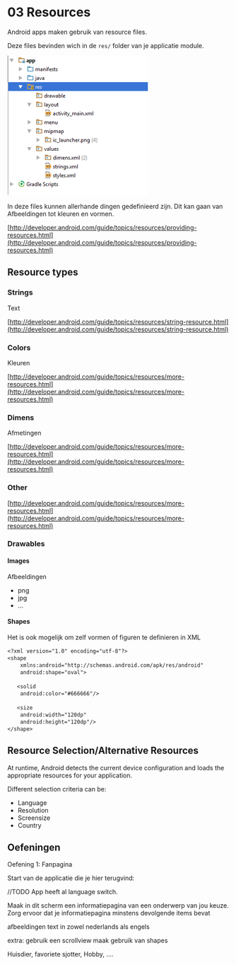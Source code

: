 # 03 Resources 



Android apps maken gebruik van resource files.

Deze files bevinden wich in de `res/` folder van je applicatie module.

![Hello World](/images/03_res2.png)

In deze files kunnen allerhande dingen gedefinieerd zijn. Dit kan gaan van Afbeeldingen tot kleuren en vormen.

[http://developer.android.com/guide/topics/resources/providing-resources.html](http://developer.android.com/guide/topics/resources/providing-resources.html)

## Resource types ##

### Strings ###

Text

[http://developer.android.com/guide/topics/resources/string-resource.html](http://developer.android.com/guide/topics/resources/string-resource.html)

### Colors ###

Kleuren

[http://developer.android.com/guide/topics/resources/more-resources.html](http://developer.android.com/guide/topics/resources/more-resources.html)

### Dimens ###

Afmetingen

[http://developer.android.com/guide/topics/resources/more-resources.html](http://developer.android.com/guide/topics/resources/more-resources.html)
### Other 

[http://developer.android.com/guide/topics/resources/more-resources.html](http://developer.android.com/guide/topics/resources/more-resources.html)

### Drawables  ###
#### Images ####

Afbeeldingen

- png
- jpg
- ...

#### Shapes ####
Het is ook mogelijk om zelf vormen of figuren te definieren in XML


    <?xml version="1.0" encoding="utf-8"?>
    <shape
    	xmlns:android="http://schemas.android.com/apk/res/android"
    	android:shape="oval">
    
       <solid 
       	android:color="#666666"/>
    
       <size 
       	android:width="120dp"
    	android:height="120dp"/>
    </shape>

## Resource Selection/Alternative Resources ##
At runtime, Android detects the current device configuration and loads the appropriate resources for your application.

Different selection criteria can be:

- Language 
- Resolution 
- Screensize 
- Country 
 
## Oefeningen

Oefening 1: Fanpagina

Start van de applicatie die je hier terugvind:

//TODO
App heeft al language switch.


Maak in dit scherm een informatiepagina van een onderwerp van jou keuze.
Zorg ervoor dat je informatiepagina minstens devolgende items bevat

afbeeldingen
text in zowel nederlands als engels


extra:
gebruik een scrollview
maak gebruik van shapes



Huisdier, favoriete sjotter, Hobby, ....